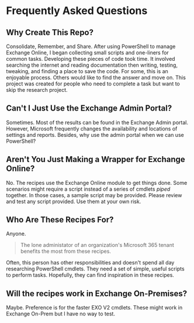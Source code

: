 # Frequently Asked Questions

## Why Create This Repo?

Consolidate, Remember, and Share.
After using PowerShell to manage Exchange Online, I began collecting small scripts and one-liners for common tasks.
Developing these pieces of code took time.
It involved searching the internet and reading documentation then writing, testing, tweaking, and finding a place to save the code.
For some, this is an enjoyable process.
Others would like to find the answer and move on.
This project was created for people who need to complete a task but want to skip the research project.

## Can't I Just Use the Exchange Admin Portal?

Sometimes.
Most of the results can be found in the Exchange Admin portal.
However, Microsoft frequently changes the availability and locations of settings and reports.
Besides, why use the admin portal when we can use PowerShell?

## Aren't You Just Making a Wrapper for Exchange Online?

No.
The recipes use the Exchange Online module to get things done.
Some scenarios might require a script instead of a series of cmdlets _piped_ together.
In those cases, a sample script may be provided.
Please review and test any script provided.
Use them at your own risk.

## Who Are These Recipes For?

Anyone.
> The lone administator of an organization's Microsoft 365 tenant benefits the most from these recipes.

Often, this person has other responsibilities and doesn't spend all day researching PowerShell cmdlets.
They need a set of simple, useful scripts to perform tasks.
Hopefully, they can find inspiration in these recipes.

## Will the recipes work in Exchange On-Premises?
Maybe.
Preference is for the faster EXO V2 cmdlets.
These might work in Exchange On-Prem but I have no way to test.
